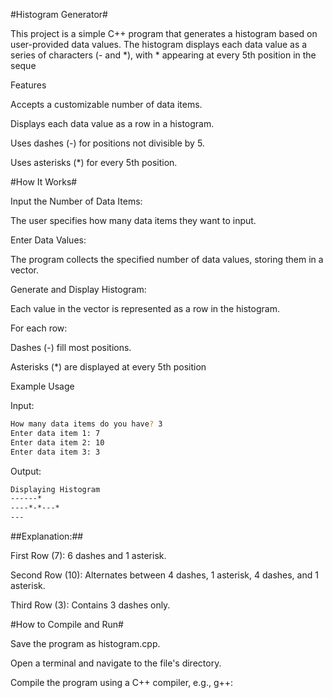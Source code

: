 #Histogram Generator#

This project is a simple C++ program that generates a histogram based on user-provided data values. The histogram displays each data value as a series of characters (- and *), with * appearing at every 5th position in the seque

Features

Accepts a customizable number of data items.

Displays each data value as a row in a histogram.

Uses dashes (-) for positions not divisible by 5.

Uses asterisks (*) for every 5th position.

#How It Works#

Input the Number of Data Items:

The user specifies how many data items they want to input.

Enter Data Values:

The program collects the specified number of data values, storing them in a vector.

Generate and Display Histogram:

Each value in the vector is represented as a row in the histogram.

For each row:

Dashes (-) fill most positions.

Asterisks (*) are displayed at every 5th position

Example Usage

Input:
```bash
How many data items do you have? 3
Enter data item 1: 7
Enter data item 2: 10
Enter data item 3: 3
```
Output:
```bash
Displaying Histogram
------*
----*-*---*
---
```
##Explanation:##

First Row (7): 6 dashes and 1 asterisk.

Second Row (10): Alternates between 4 dashes, 1 asterisk, 4 dashes, and 1 asterisk.

Third Row (3): Contains 3 dashes only.

#How to Compile and Run#

Save the program as histogram.cpp.

Open a terminal and navigate to the file's directory.

Compile the program using a C++ compiler, e.g., g++:
